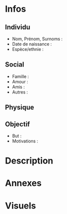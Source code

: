 # Infos
## Individu
- Nom, Prénom, Surnoms : 
- Date de naissance :
- Espèce/ethnie : 
## Social 
- Famille :
- Amour : 
- Amis :
- Autres :
## Physique

## Objectif
- But :
- Motivations :
# Description

# Annexes

# Visuels
